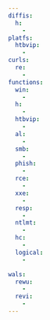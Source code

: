 ```yaml
---
diffis:
  h:
    -
platfs:
  htbvip:
    -
curls:
  re:
    -
functions:
  win:
    -
  h:
    -
  htbvip:
    -
  al:
    -
  smb:
    -
  phish:
    -
  rce:
    -
  xxe:
    -
  resp:
    -
  ntlmt:
    -
  hc:
    -
  logical:
    -

wals:
  rewu:
    -
  revi:
    -
---
```

